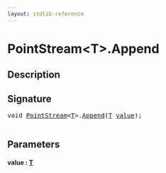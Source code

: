 ```yaml
---
layout: stdlib-reference
---
```


# PointStream\<T\>\.Append

## Description





## Signature 

<pre>
<span class="code_keyword">void</span> <a href="index.md" class="code_type">PointStream</a>&lt;<a href="index.md#typeparam-T" class="code_type">T</a>&gt;.<a href="append-0.md">Append</a>(<a href="index.md#typeparam-T" class="code_type">T</a> <a href="append-0.md#decl-value" class="code_param">value</a>);

</pre>

## Parameters

####  <a id="decl-value"></a>value  : [T](index.md#typeparam-T)


<script>
// Fix .md links to .html when on ReadTheDocs
if (window.location.hostname.includes('readthedocs') || 
    window.location.hostname.includes('rtfd.io')) {
  document.addEventListener('DOMContentLoaded', function() {
    const links = document.querySelectorAll('a');
    links.forEach(link => {
      if (link.getAttribute('href') && link.getAttribute('href').endsWith('.md')) {
        link.href = link.href.replace(/\.md($|#|\?)/, '.html$1');
      }
    });
  });
}
</script>
